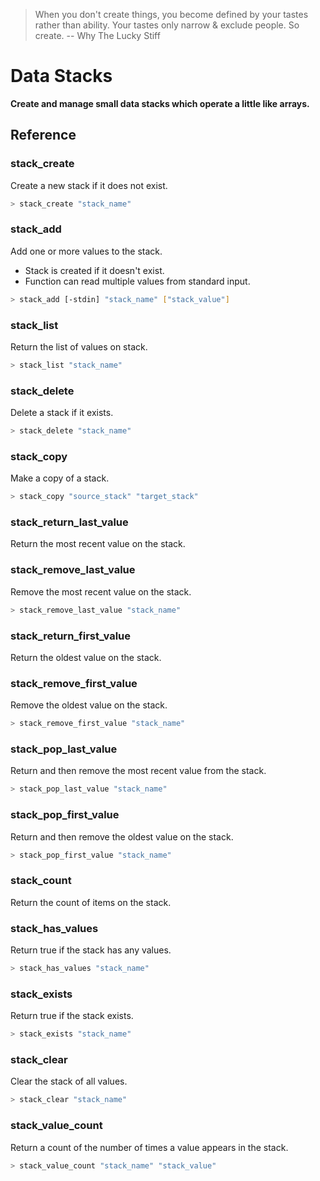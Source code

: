 > When you don't create things, you become defined by your tastes rather than ability. Your tastes only narrow & exclude people. So create. -- Why The Lucky Stiff

# Data Stacks

**Create and manage small data stacks which operate a little like arrays.**



## Reference


### stack_create
Create a new stack if it does not exist.
```bash
> stack_create "stack_name"
```

### stack_add
Add one or more values to the stack.
- Stack is created if it doesn't exist.
- Function can read multiple values from standard input.
```bash
> stack_add [-stdin] "stack_name" ["stack_value"]
```

### stack_list
Return the list of values on stack.
```bash
> stack_list "stack_name"
```

### stack_delete
Delete a stack if it exists.
```bash
> stack_delete "stack_name"
```

### stack_copy
Make a copy of a stack.
```bash
> stack_copy "source_stack" "target_stack"
```

### stack_return_last_value
Return the most recent value on the stack.

### stack_remove_last_value
Remove the most recent value on the stack.
```bash
> stack_remove_last_value "stack_name"
```

### stack_return_first_value
Return the oldest value on the stack.

### stack_remove_first_value
Remove the oldest value on the stack.
```bash
> stack_remove_first_value "stack_name"
```

### stack_pop_last_value
Return and then remove the most recent value from the stack.
```bash
> stack_pop_last_value "stack_name"
```

### stack_pop_first_value
Return and then remove the oldest value on the stack.
```bash
> stack_pop_first_value "stack_name"
```

### stack_count
Return the count of items on the stack.

### stack_has_values
Return true if the stack has any values.
```bash
> stack_has_values "stack_name"
```

### stack_exists
Return true if the stack exists.
```bash
> stack_exists "stack_name"
```

### stack_clear
Clear the stack of all values.
```bash
> stack_clear "stack_name"
```

### stack_value_count
Return a count of the number of times a value appears in the stack.
```bash
> stack_value_count "stack_name" "stack_value"
```

